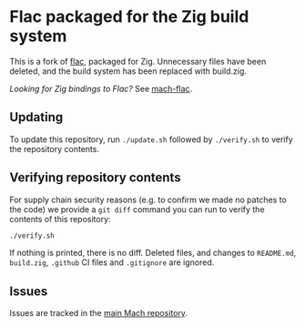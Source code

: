# Flac packaged for the Zig build system

This is a fork of [flac](https://github.com/xiph/flac), packaged for Zig. Unnecessary files have been deleted, and the build system has been replaced with build.zig.

_Looking for Zig bindings to Flac?_ See [mach-flac](https://github.com/hexops/mach-flac).

## Updating

To update this repository, run `./update.sh` followed by `./verify.sh` to verify the repository contents.

## Verifying repository contents

For supply chain security reasons (e.g. to confirm we made no patches to the code) we provide a `git diff` command you can run to verify the contents of this repository:

```sh
./verify.sh
```

If nothing is printed, there is no diff. Deleted files, and changes to `README.md`, `build.zig`, `.github` CI files and `.gitignore` are ignored.

## Issues

Issues are tracked in the [main Mach repository](https://github.com/hexops/mach/issues?q=is%3Aissue+is%3Aopen+label%3Aflac).
